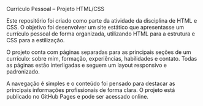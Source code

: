 Currículo Pessoal – Projeto HTML/CSS

Este repositório foi criado como parte da atividade da disciplina de HTML e CSS. O objetivo foi desenvolver um site estático que apresentasse um currículo pessoal de forma organizada, utilizando HTML para a estrutura e CSS para a estilização.

O projeto conta com páginas separadas para as principais seções de um currículo: sobre mim, formação, experiências, habilidades e contato. Todas as páginas estão interligadas e seguem um layout responsivo e padronizado.

A navegação é simples e o conteúdo foi pensado para destacar as principais informações profissionais de forma clara. O projeto está publicado no GitHub Pages e pode ser acessado online.
